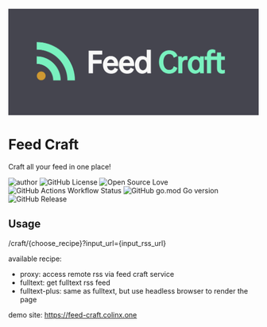 ![logo.png](asset/logo-header.png)

# Feed Craft

Craft all your feed in one place!

![author](https://img.shields.io/badge/author-Colin-blue)
![GitHub License](https://img.shields.io/github/license/Colin-XKL/FeedCraft)
![Open Source Love](https://badges.frapsoft.com/os/v2/open-source.svg?v=103)
![GitHub Actions Workflow Status](https://img.shields.io/github/actions/workflow/status/Colin-XKL/FeedCraft/:workflow?branch=main)
![GitHub go.mod Go version](https://img.shields.io/github/go-mod/go-version/Colin-XKL/FeedCraft)
![GitHub Release](https://img.shields.io/github/v/release/Colin-XKL/FeedCraft)

## Usage

/craft/{choose_recipe}?input_url={input_rss_url}

available recipe:

- proxy: access remote rss via feed craft service
- fulltext: get fulltext rss feed
- fulltext-plus: same as fulltext, but use headless browser to render the page

demo site:
https://feed-craft.colinx.one
